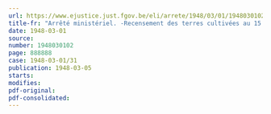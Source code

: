 ```yaml
---
url: https://www.ejustice.just.fgov.be/eli/arrete/1948/03/01/1948030102/justel
title-fr: "Arrêté ministériel. -Recensement des terres cultivées au 15 mars 1948, préparatoire au recensement agricole et horticole du 15 mai 1948"
date: 1948-03-01
source:
number: 1948030102
page: 888888
case: 1948-03-01/31
publication: 1948-03-05
starts:
modifies:
pdf-original:
pdf-consolidated:
---
```


